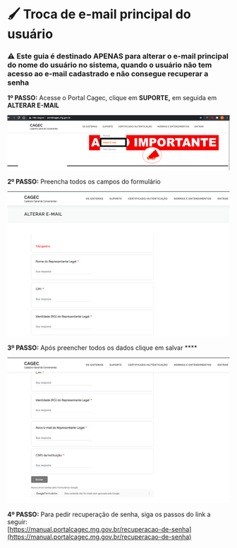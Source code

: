# 🖌 Troca de e-mail principal do usuário

### ⚠️  Este guia é destinado APENAS para alterar  o e-mail principal do nome do usuário no sistema, quando o usuário não tem acesso ao e-mail cadastrado e não consegue recuperar a senha 

**1º PASSO:** Acesse o Portal Cagec, clique em **SUPORTE,** em seguida em **ALTERAR E-MAIL** 

![](.gitbook/assets/captura-de-tela-2020-11-11-a-s-11.35.58%20%281%29.png)

**2º PASSO:** Preencha todos os campos do formulário

![](.gitbook/assets/captura-de-tela-2020-11-11-a-s-11.40.23.png)

**3º PASSO:** Após preencher todos os dados clique em salvar ****

![](.gitbook/assets/captura-de-tela-2020-11-11-a-s-11.41.07.png)

**4º PASSO:** Para pedir recuperação de senha, siga os passos do link a seguir:  
[https://manual.portalcagec.mg.gov.br/recuperacao-de-senha](https://manual.portalcagec.mg.gov.br/recuperacao-de-senha)

